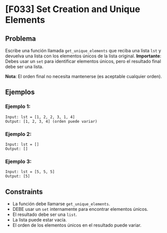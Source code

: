 # [F033] Set Creation and Unique Elements

## Problema

Escribe una función llamada `get_unique_elements` que reciba una lista `lst` y devuelva una lista con los elementos únicos de la lista original. **Importante**: Debes usar un `set` para identificar elementos únicos, pero el resultado final debe ser una lista.

**Nota**: El orden final no necesita mantenerse (es aceptable cualquier orden).

## Ejemplos

### Ejemplo 1:
```
Input: lst = [1, 2, 2, 3, 1, 4]
Output: [1, 2, 3, 4] (orden puede variar)
```

### Ejemplo 2:
```
Input: lst = []
Output: []
```

### Ejemplo 3:
```
Input: lst = [5, 5, 5]
Output: [5]
```

## Constraints

- La función debe llamarse `get_unique_elements`.
- DEBE usar un `set` internamente para encontrar elementos únicos.
- El resultado debe ser una `list`.
- La lista puede estar vacía.
- El orden de los elementos únicos en el resultado puede variar.
